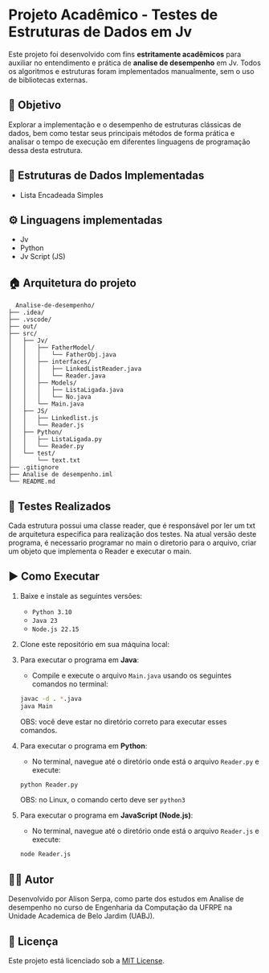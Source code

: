 # Projeto Acadêmico - Testes de Estruturas de Dados em Jv

Este projeto foi desenvolvido com fins **estritamente acadêmicos** para auxiliar no entendimento e prática de **analise de desempenho** em Jv. Todos os algoritmos e estruturas foram implementados manualmente, sem o uso de bibliotecas externas.

## 📘 Objetivo

Explorar a implementação e o desempenho de estruturas clássicas de dados, bem como testar seus principais métodos de forma prática e analisar o tempo de execução em diferentes linguagens de programação dessa desta estrutura.

## 🧱 Estruturas de Dados Implementadas

- Lista Encadeada Simples

## ⚙️ Linguagens implementadas

- Jv
- Python
- Jv Script (JS)

## 🏠 Arquitetura do projeto
```
  Analise-de-desempenho/
├── .idea/
├── .vscode/
├── out/
├── src/
│   ├── Jv/
│   │   ├── FatherModel/
│   │   │   └── FatherObj.java
│   │   ├── interfaces/
│   │   │   ├── LinkedListReader.java
│   │   │   └── Reader.java
│   │   ├── Models/
│   │   │   ├── ListaLigada.java
│   │   │   └── No.java
│   │   └── Main.java
│   ├── JS/
│   │   ├── Linkedlist.js
│   │   └── Reader.js
│   ├── Python/
│   │   ├── ListaLigada.py
│   │   └── Reader.py
│   └── test/
│       └── text.txt
├── .gitignore
├── Analise de desempenho.iml
└── README.md

```

## 🧪 Testes Realizados

Cada estrutura possui uma classe reader, que é responsável por ler um txt de arquitetura especifica para realização dos testes.
Na atual versão deste programa, é necessario programar no main o diretorio para o arquivo, criar um objeto que implementa o Reader e executar o main.

## ▶️ Como Executar

1. Baixe e instale as seguintes versões:

   * `Python 3.10`
   * `Java 23`
   * `Node.js 22.15`

2. Clone este repositório em sua máquina local:
3. Para executar o programa em **Java**:

   * Compile e execute o arquivo `Main.java` usando os seguintes comandos no terminal:

   ```bash
   javac -d . *.java
   java Main
   ```

   OBS: você deve estar no diretório correto para executar esses comandos.

4. Para executar o programa em **Python**:

   * No terminal, navegue até o diretório onde está o arquivo `Reader.py` e execute:

   ```bash
   python Reader.py
   ```
  
   OBS: no Linux, o comando certo deve ser `python3`

5. Para executar o programa em **JavaScript (Node.js)**:

   * No terminal, navegue até o diretório onde está o arquivo `Reader.js` e execute:

   ```bash
   node Reader.js
   ```


## 👨‍💻 Autor

Desenvolvido por Alison Serpa, como parte dos estudos em Analise de desempenho no curso de Engenharia da Computação da UFRPE na Unidade Academica de Belo Jardim (UABJ).

## 📄 Licença

Este projeto está licenciado sob a [MIT License](LICENSE).
